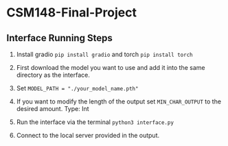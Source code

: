 # CSM148-Final-Project

## Interface Running Steps
1. Install gradio ```pip install gradio``` and torch ```pip install torch```
1. First download the model you want to use and add it into the same directory as the interface.

2. Set ```MODEL_PATH = "./your_model_name.pth"```

3. If you want to modify the length of the output set ```MIN_CHAR_OUTPUT``` to the desired amount. Type: Int

4. Run the interface via the terminal ```python3 interface.py```

5. Connect to the local server provided in the output. 
